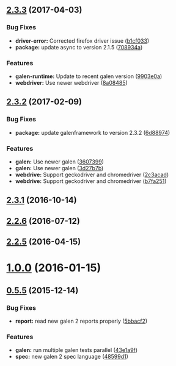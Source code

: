 <a name="2.3.3"></a>
## [2.3.3](https://github.com/hypery2k/grunt-galenframework/compare/v2.3.2...v2.3.3) (2017-04-03)


### Bug Fixes

* **driver-error:** Corrected firefox driver issue ([b1cf033](https://github.com/hypery2k/grunt-galenframework/commit/b1cf033))
* **package:** update async to version 2.1.5 ([708934a](https://github.com/hypery2k/grunt-galenframework/commit/708934a))


### Features

* **galen-runtime:** Update to recent galen version ([9903e0a](https://github.com/hypery2k/grunt-galenframework/commit/9903e0a))
* **webdriver:** Use newer webdriver ([8a08485](https://github.com/hypery2k/grunt-galenframework/commit/8a08485))



<a name="2.3.2"></a>
## [2.3.2](https://github.com/hypery2k/grunt-galenframework/compare/v2.3.1...v2.3.2) (2017-02-09)


### Bug Fixes

* **package:** update galenframework to version 2.3.2 ([6d88974](https://github.com/hypery2k/grunt-galenframework/commit/6d88974))


### Features

* **galen:** Use newer galen ([3607399](https://github.com/hypery2k/grunt-galenframework/commit/3607399))
* **galen:** Use newer galen ([3d27b7b](https://github.com/hypery2k/grunt-galenframework/commit/3d27b7b))
* **webdrive:** Support geckodriver and chromedriver ([2c3acad](https://github.com/hypery2k/grunt-galenframework/commit/2c3acad))
* **webdrive:** Support geckodriver and chromedriver ([b7fa251](https://github.com/hypery2k/grunt-galenframework/commit/b7fa251))



<a name="2.3.1"></a>
## [2.3.1](https://github.com/hypery2k/grunt-galenframework/compare/v2.3.0...v2.3.1) (2016-10-14)



<a name="2.2.6"></a>
## [2.2.6](https://github.com/hypery2k/grunt-galenframework/compare/v2.2.5...v2.2.6) (2016-07-12)



<a name="2.2.5"></a>
## [2.2.5](https://github.com/hypery2k/grunt-galenframework/compare/v2.2.3...v2.2.5) (2016-04-15)



<a name="1.0.0"></a>
# [1.0.0](https://github.com/hypery2k/grunt-galenframework/compare/v0.5.5...v1.0.0) (2016-01-15)



<a name="0.5.5"></a>
## [0.5.5](https://github.com/hypery2k/grunt-galenframework/compare/48599d1...v0.5.5) (2015-12-14)


### Bug Fixes

* **report:** read new galen 2 reports properly ([5bbacf2](https://github.com/hypery2k/grunt-galenframework/commit/5bbacf2))


### Features

* **galen:** run multiple galen tests parallel ([43e1a9f](https://github.com/hypery2k/grunt-galenframework/commit/43e1a9f))
* **spec:** new galen 2 spec language ([48599d1](https://github.com/hypery2k/grunt-galenframework/commit/48599d1))




